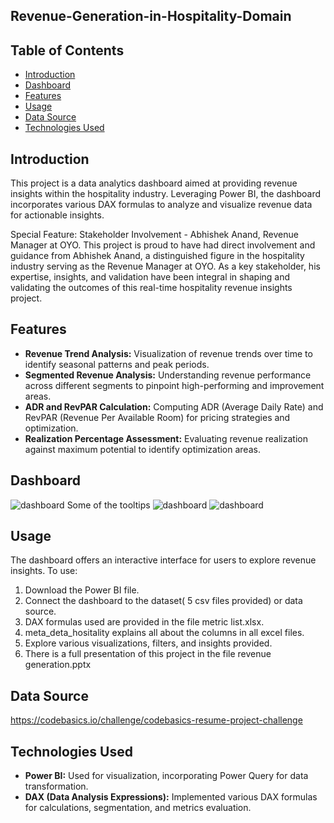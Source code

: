 ## Revenue-Generation-in-Hospitality-Domain
## Table of Contents
- [Introduction](#introduction)
- [Dashboard](#dashboard)
- [Features](#features)
- [Usage](#usage)
- [Data Source](#data-source)
- [Technologies Used](#technologies-used)

## Introduction
This project is a data analytics dashboard aimed at providing revenue insights within the hospitality industry. Leveraging Power BI, the dashboard incorporates various DAX formulas to analyze and visualize revenue data for actionable insights.

Special Feature: Stakeholder Involvement - Abhishek Anand, Revenue Manager at OYO. This project is proud to have had direct involvement and guidance from Abhishek Anand, a distinguished figure in the hospitality industry serving as the Revenue Manager at OYO. As a key stakeholder, his expertise, insights, and validation have been integral in shaping and validating the outcomes of this real-time hospitality revenue insights project.

## Features
- **Revenue Trend Analysis:** Visualization of revenue trends over time to identify seasonal patterns and peak periods.
- **Segmented Revenue Analysis:** Understanding revenue performance across different segments to pinpoint high-performing and improvement areas.
- **ADR and RevPAR Calculation:** Computing ADR (Average Daily Rate) and RevPAR (Revenue Per Available Room) for pricing strategies and optimization.
- **Realization Percentage Assessment:** Evaluating revenue realization against maximum potential to identify optimization areas.

## Dashboard


![dashboard](https://github.com/Riddhi0501/Revenue-Generation-in-Hospitality-Domain/assets/84369113/8ba32daa-54ea-494d-b307-b08cb8967f51)
Some of the tooltips
![dashboard](https://github.com/Riddhi0501/Revenue-Generation-in-Hospitality-Domain/assets/84369113/275203b5-4678-4de7-816b-00443b5ee829)
![dashboard](https://github.com/Riddhi0501/Revenue-Generation-in-Hospitality-Domain/assets/84369113/eed79683-3790-42f7-9679-6a8be6916dde)

## Usage
The dashboard offers an interactive interface for users to explore revenue insights. To use:
1. Download the Power BI file.
2. Connect the dashboard to the dataset( 5 csv files provided) or data source.
3. DAX formulas used are provided in the file metric list.xlsx.
4. meta_deta_hositality explains all about the columns in all excel files.
5. Explore various visualizations, filters, and insights provided.
6. There is a full presentation of this project in the file revenue generation.pptx

## Data Source
https://codebasics.io/challenge/codebasics-resume-project-challenge

## Technologies Used
- **Power BI:** Used for visualization, incorporating Power Query for data transformation.
- **DAX (Data Analysis Expressions):** Implemented various DAX formulas for calculations, segmentation, and metrics evaluation.




